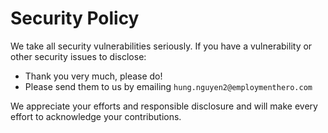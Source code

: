 # Security Policy

We take all security vulnerabilities seriously.
If you have a vulnerability or other security issues to disclose:

- Thank you very much, please do!
- Please send them to us by emailing `hung.nguyen2@employmenthero.com`

We appreciate your efforts and responsible disclosure and will make every effort to acknowledge your contributions.
